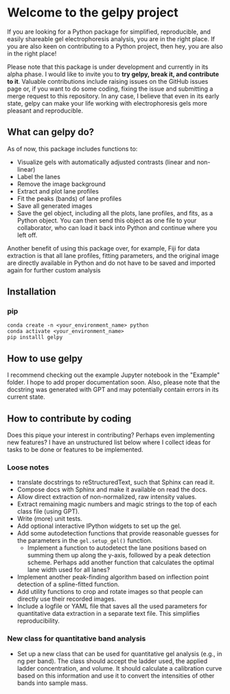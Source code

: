 # Welcome to the gelpy project

If you are looking for a Python package for simplified, reproducible, and easily shareable gel electrophoresis analysis, you are in the right place. If you are also keen on contributing to a Python project, then hey, you are also in the right place!

Please note that this package is under development and currently in its alpha phase. I would like to invite you to **try gelpy, break it, and contribute to it**. Valuable contributions include raising issues on the GitHub issues page or, if you want to do some coding, fixing the issue and submitting a merge request to this repository. In any case, I believe that even in its early state, gelpy can make your life working with electrophoresis gels more pleasant and reproducible.

## What can gelpy do?

As of now, this package includes functions to:

- Visualize gels with automatically adjusted contrasts (linear and non-linear)
- Label the lanes
- Remove the image background
- Extract and plot lane profiles
- Fit the peaks (bands) of lane profiles
- Save all generated images
- Save the gel object, including all the plots, lane profiles, and fits, as a Python object. You can then send this object as one file to your collaborator, who can load it back into Python and continue where you left off.

Another benefit of using this package over, for example, Fiji for data extraction is that all lane profiles, fitting parameters, and the original image are directly available in Python and do not have to be saved and imported again for further custom analysis

## Installation

### pip

```
conda create -n <your_environment_name> python
conda activate <your_environment_name>
pip installl gelpy

```

## How to use gelpy

I recommend checking out the example Jupyter notebook in the "Example" folder. I hope to add proper documentation soon. Also, please note that the docstring was generated with GPT and may potentially contain errors in its current state.

## How to contribute by coding

Does this pique your interest in contributing? Perhaps even implementing new features? I have an unstructured list below where I collect ideas for tasks to be done or features to be implemented.

### Loose notes

- translate docstrings to reStructuredText, such that Sphinx can read it.
- Compose docs with Sphinx and make it available on read the docs.
- Allow direct extraction of non-normalized, raw intensity values.
- Extract remaining magic numbers and magic strings to the top of each class file (using GPT).
- Write (more) unit tests.
- Add optional interactive IPython widgets to set up the gel.
- Add some autodetection functions that provide reasonable guesses for the parameters in the `gel.setup_gel()` function.
  - Implement a function to autodetect the lane positions based on summing them up along the y-axis, followed by a peak detection scheme. Perhaps add another function that calculates the optimal lane width used for all lanes?
- Implement another peak-finding algorithm based on inflection point detection of a spline-fitted function.
- Add utility functions to crop and rotate images so that people can directly use their recorded images.
- Include a logfile or YAML file that saves all the used parameters for quantitative data extraction in a separate text file. This simplifies reproducibility.

### New class for quantitative band analysis

- Set up a new class that can be used for quantitative gel analysis (e.g., in ng per band). The class should accept the ladder used, the applied ladder concentration, and volume. It should calculate a calibration curve based on this information and use it to convert the intensities of other bands into sample mass.